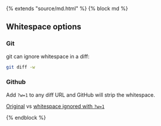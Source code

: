 {% extends "source/md.html" %}
{% block md %}

## Whitespace options

### Git

git can ignore whitespace in a diff:

```bash
git diff -w
```

### Github

Add `?w=1` to any diff URL and GitHub will strip the whitespace.

[Original](https://github.com/bholladay/github-is-awesomeness/pull/3) vs [whitespace ignored with `?w=1`](https://github.com/bholladay/github-is-awesomeness/pull/3?w=1)

{% endblock %}
